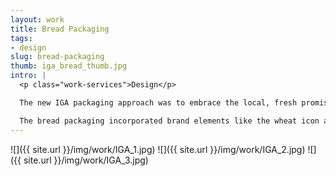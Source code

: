 ```yaml
---
layout: work
title: Bread Packaging
tags:
- design
slug: bread-packaging
thumb: iga_bread_thumb.jpg
intro: |
  <p class="work-services">Design</p>

  The new IGA packaging approach was to embrace the local, fresh promise at the center of IGA’s legacy. The design brings much-needed personality and style to the IGA brand while remaining true to its heritage.

  The bread packaging incorporated brand elements like the wheat icon and color palette to create a clear visual language for the products while also showcasing what’s in the package.
---
```


![]({{ site.url }}/img/work/IGA_1.jpg)
![]({{ site.url }}/img/work/IGA_2.jpg)
![]({{ site.url }}/img/work/IGA_3.jpg)

